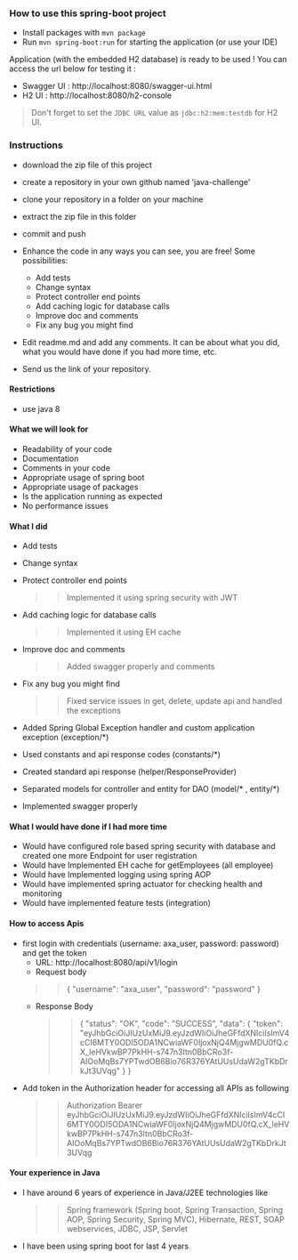### How to use this spring-boot project

- Install packages with `mvn package`
- Run `mvn spring-boot:run` for starting the application (or use your IDE)

Application (with the embedded H2 database) is ready to be used ! You can access the url below for testing it :

- Swagger UI : http://localhost:8080/swagger-ui.html
- H2 UI : http://localhost:8080/h2-console

> Don't forget to set the `JDBC URL` value as `jdbc:h2:mem:testdb` for H2 UI.



### Instructions

- download the zip file of this project
- create a repository in your own github named 'java-challenge'
- clone your repository in a folder on your machine
- extract the zip file in this folder
- commit and push

- Enhance the code in any ways you can see, you are free! Some possibilities:
  - Add tests
  - Change syntax
  - Protect controller end points
  - Add caching logic for database calls
  - Improve doc and comments
  - Fix any bug you might find
- Edit readme.md and add any comments. It can be about what you did, what you would have done if you had more time, etc.
- Send us the link of your repository.

#### Restrictions
- use java 8


#### What we will look for
- Readability of your code
- Documentation
- Comments in your code 
- Appropriate usage of spring boot
- Appropriate usage of packages
- Is the application running as expected
- No performance issues

#### What I did
- Add tests
  
- Change syntax
- Protect controller end points
   >>Implemented it using spring security with JWT
- Add caching logic for database calls
   >> Implemented it using EH cache
- Improve doc and comments
   >> Added swagger properly and comments
- Fix any bug you might find
   >> Fixed service issues in get, delete, update api and handled the exceptions

  
- Added Spring Global Exception handler and custom application exception (exception/*)
- Used constants and api response codes (constants/*)
- Created standard api response  (helper/ResponseProvider)
- Separated models for controller and entity for DAO (model/* , entity/*)
- Implemented swagger properly

#### What I would have done if I had more time
- Would have configured role based spring security with database and created one more Endpoint for user registration 
- Would have Implemented EH cache for getEmployees (all employee)    
- Would have Implemented logging using spring AOP
- Would have implemented spring actuator for checking health and monitoring
- Would have implemented feature tests (integration)

#### How to access Apis
- first login with credentials (username: axa_user, password: password) and get the token
   - URL: http://localhost:8080/api/v1/login
   - Request body 
    >> {
     "username": "axa_user",
     "password": "password"
     }
  - Response Body 
    >> {
    "status": "OK",
    "code": "SUCCESS",
    "data": {
    "token": "eyJhbGciOiJIUzUxMiJ9.eyJzdWIiOiJheGFfdXNlciIsImV4cCI6MTY0ODI5ODA1NCwiaWF0IjoxNjQ4MjgwMDU0fQ.cX_leHVkwBP7PkHH-s747n3Itn0BbCRo3f-AIOoMqBs7YPTwdOB6Bio76R376YAtUUsUdaW2gTKbDrkJt3UVqg"
    }
    }
- Add token in the Authorization header for accessing all APIs as following
    >> Authorization Bearer eyJhbGciOiJIUzUxMiJ9.eyJzdWIiOiJheGFfdXNlciIsImV4cCI6MTY0ODI5ODA1NCwiaWF0IjoxNjQ4MjgwMDU0fQ.cX_leHVkwBP7PkHH-s747n3Itn0BbCRo3f-AIOoMqBs7YPTwdOB6Bio76R376YAtUUsUdaW2gTKbDrkJt3UVqg

#### Your experience in Java
- I have around 6 years of experience in Java/J2EE technologies like
    >> Spring framework (Spring boot, Spring Transaction, Spring AOP, Spring Security, Spring MVC),
     Hibernate, REST, SOAP webservices, JDBC, JSP, Servlet  
- I have been using spring boot for last 4 years
